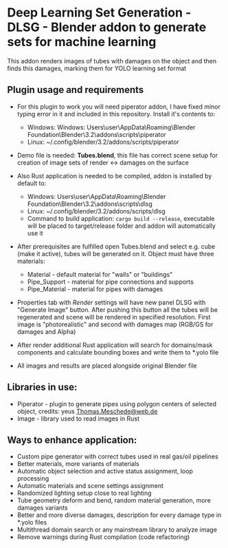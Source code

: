 # Deep Learning Set Generation - DLSG - Blender addon to generate sets for machine learning

This addon renders images of tubes with damages on the object and then finds this damages, marking
them for YOLO learning set format

## Plugin usage and requirements

* For this plugin to work you will need piperator addon, I have fixed minor typing error in it
and included in this repository. Install it's contents to:
    * Windows: Windows: Users\user\AppData\Roaming\Blender Foundation\Blender\3.2\addons\scripts\piperator
    * Linux: ~/.config/blender/3.2/addons/scripts/piperator
* Demo file is needed: **Tubes.blend**, this file has correct scene setup for creation of image
sets of render <-> damages on the surface
* Also Rust application is needed to be compiled, addon is installed by default to:
    * Windows: Users\user\AppData\Roaming\Blender Foundation\Blender\3.2\addons\scripts\dlsg
    * Linux: ~/.config/blender/3.2/addons/scripts/dlsg
    * Command to build application: `cargo build --release`, executable will be placed to target/release
    folder and addon will automatically use it

* After prerequisites are fulfilled open Tubes.blend and select e.g. cube (make it active),
tubes will be generated on it. Object must have three materials:
  * Material - default material for "walls" or "buildings"
  * Pipe_Support - material for pipe connections and supports
  * Pipe_Material - material for pipes with damages

* Properties tab with *Render* settings will have new panel DLSG with "Generate Image" button.
After pushing this button all the tubes will be regenerated and scene will be rendered in specified resolution.
First image is "photorealistic" and second with damages map (RGB/GS for damages and Alpha)
* After render additional Rust application will search for domains/mask components and calculate bounding boxes
and write them to *.yolo file
* All images and results are placed alongside original Blender file

## Libraries in use:
* Piperator - plugin to generate pipes using polygon centers of selected object, credits:
yeus <Thomas.Meschede@web.de>
* Image - library used to read images in Rust

## Ways to enhance application:
* Custom pipe generator with correct tubes used in real gas/oil pipelines
* Better materials, more variants of materials
* Automatic object selection and active status assignment, loop processing
* Automatic materials and scene settings assignment
* Randomized lighting setup close to real lighting
* Tube geometry deform and bend, random material generation, more damages variants
* Better and more diverse damages, description for every damage type in *.yolo files
* Multithread domain search or any mainstream library to analyze image
* Remove warnings during Rust compilation (code refactoring)

